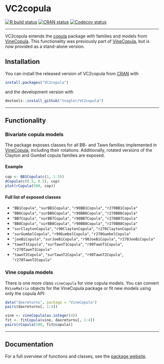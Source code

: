 # VC2copula

<!-- badges: start -->
[![R build status](https://github.com/tnagler/VC2copula/workflows/R-CMD-check/badge.svg)](https://tnagler.github.io/VC2copula/)
[![CRAN status](https://www.r-pkg.org/badges/version/VC2copula)](https://CRAN.R-project.org/package=VC2copula)
[![Codecov status](https://codecov.io/gh/tnagler/VC2copula/branch/master/graph/badge.svg)](https://codecov.io/gh/tnagler/VC2copula/branch/master)
<!-- badges: end -->

------------------------------

VC2copula extends the [copula](https://CRAN.R-project.org/package=copula) 
package with families and models from [VineCopula](http://tnagler.github.io/VineCopula/). 
This functionality was previously part of [VineCopula](http://tnagler.github.io/VineCopula/), 
but is now provided as a stand-alone version.

## Installation

You can install the released version of VC2copula from 
[CRAN](https://CRAN.R-project.org) with

``` r
install.packages("VC2copula")
```
and the development version with

``` r
devtools::install_github("tnagler/VC2copula")
```

------------------------------

## Functionality

### Bivariate copula models

The package exposes classes for all BB- and Tawn families implemented in [VineCopula](http://tnagler.github.io/VineCopula/), including their rotations.
Additionally, rotated versions of the Clayton and Gumbel copula families are exposed. 

#### Example

``` r
cop <- BB1Copula(c(1, 1.5))
dCopula(c(0.5, 0.5), cop)
plot(rCopula(500, cop))
```

#### Full list of exposed classes

*  `"BB1Copula"`, `"surBB1Copula"`, `"r90BB1Copula"`, `"r270BB1Copula"`
*  `"BB6Copula"`, `"surBB6Copula"`, `"r90BB6Copula"`, `"r270BB6Copula"`
*  `"BB7Copula"`, `"surBB7Copula"`, `"r90BB7Copula"`, `"r270BB7Copula"`
*  `"BB8Copula"`, `"surBB8Copula"`, `"r90BB8Copula"`, `"r270BB8Copula"`
*  `"surClaytonCopula"`, `"r90ClaytonCopula"`, `"r270ClaytonCopula"`
*  `"surGumbelCopula"`, `"r90GumbelCopula"`, `"r270GumbelCopula"`
*  `"joeBiCopula"`, `"surJoeBiCopula"`, `"r90JoeBiCopula"`, `"r270JoeBiCopula"`
*  `"tawnT1Copula"`, `"surTawnT1Copula"`, `"r90TawnT1Copula"`, `"r270TawnT1Copula"`
*  `"tawnT2Copula"`, `"surTawnT2Copula"`, `"r90TawnT2Copula"`, `"r270TawnT2Copula"`

### Vine copula models

There is one more class `vineCopula` for vine copula models. You can convert
`RVineMatrix` objects for the VineCopula package or fit new models using only
the copula API:

``` r
data("daxreturns", package = "VineCopula")
pairs(daxreturns[, 1:4])

vine <- vineCopula(as.integer(4))
fit <- fitCopula(vine, daxreturns[, 1:4])
pairs(rCopula(500, fit@copula))
```

------------------------------

## Documentation

For a full overview of functions and classes, see the [package website](https://tnagler.github.io/VC2copula).


